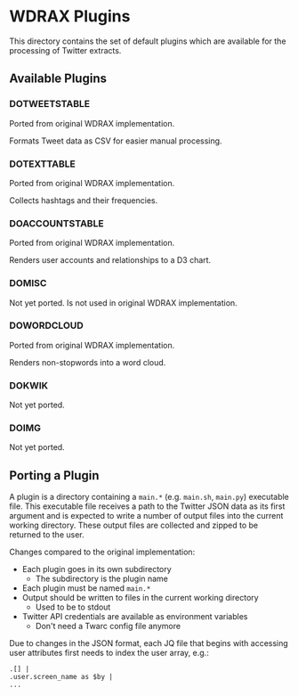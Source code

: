 # WDRAX Plugins

This directory contains the set of default plugins which are available for the processing of Twitter extracts.


## Available Plugins

### DOTWEETSTABLE

Ported from original WDRAX implementation.

Formats Tweet data as CSV for easier manual processing.

### DOTEXTTABLE

Ported from original WDRAX implementation.

Collects hashtags and their frequencies.

### DOACCOUNTSTABLE

Ported from original WDRAX implementation.

Renders user accounts and relationships to a D3 chart.

### DOMISC

Not yet ported.
Is not used in original WDRAX implementation.

### DOWORDCLOUD

Ported from original WDRAX implementation.

Renders non-stopwords into a word cloud.

### DOKWIK

Not yet ported.

### DOIMG

Not yet ported.


## Porting a Plugin

A plugin is a directory containing a `main.*` (e.g. `main.sh`, `main.py`) executable file.
This executable file receives a path to the Twitter JSON data as its first argument and is expected to write a number of output files into the current working directory.
These output files are collected and zipped to be returned to the user.

Changes compared to the original implementation:
- Each plugin goes in its own subdirectory
  - The subdirectory is the plugin name
- Each plugin must be named `main.*`
- Output should be written to files in the current working directory
  - Used to be to stdout
- Twitter API credentials are available as environment variables
  - Don't need a Twarc config file anymore

Due to changes in the JSON format, each JQ file that begins with accessing user attributes first needs to index the user array, e.g.:

```
.[] |
.user.screen_name as $by |
...
```
